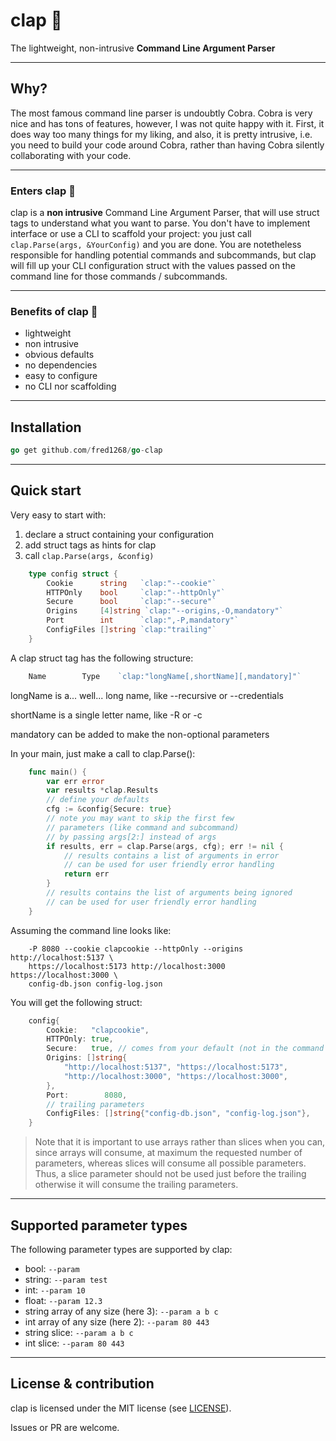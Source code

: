 # clap :clap:

The lightweight, non-intrusive **Command Line Argument Parser**

---

## Why?

The most famous command line parser is undoubtly Cobra. Cobra is very nice and has tons of features,
however, I was not quite happy with it. First, it does way too many things for my liking, and also,
it is pretty intrusive, i.e. you need to build your code around Cobra, rather than having Cobra
silently collaborating with your code.

---

### Enters clap :clap:

clap is a **non intrusive** Command Line Argument Parser, that will use struct tags to understand
what you want to parse. You don't have to implement interface or use a CLI to scaffold your project:
you just call `clap.Parse(args, &YourConfig)` and you are done. You are notetheless responsible for
handling potential commands and subcommands, but clap will fill up your CLI configuration struct
with the values passed on the command line for those commands / subcommands.

---

### Benefits of clap :clap:

- lightweight
- non intrusive
- obvious defaults
- no dependencies
- easy to configure
- no CLI nor scaffolding

---

## Installation

```go
go get github.com/fred1268/go-clap
```

---

## Quick start

Very easy to start with:

1. declare a struct containing your configuration
2. add struct tags as hints for clap
3. call `clap.Parse(args, &config)`

```go
    type config struct {
    	Cookie      string   `clap:"--cookie"`
    	HTTPOnly    bool     `clap:"--httpOnly"`
    	Secure      bool     `clap:"--secure"`
    	Origins     [4]string `clap:"--origins,-O,mandatory"`
    	Port        int      `clap:",-P,mandatory"`
    	ConfigFiles []string `clap:"trailing"`
    }
```

A clap struct tag has the following structure:

```go
    Name        Type    `clap:"longName[,shortName][,mandatory]"`
```

longName is a... well... long name, like --recursive or --credentials

shortName is a single letter name, like -R or -c

mandatory can be added to make the non-optional parameters

In your main, just make a call to clap.Parse():

```go
    func main() {
        var err error
        var results *clap.Results
        // define your defaults
    	cfg := &config{Secure: true}
        // note you may want to skip the first few
        // parameters (like command and subcommand)
        // by passing args[2:] instead of args
        if results, err = clap.Parse(args, cfg); err != nil {
            // results contains a list of arguments in error
            // can be used for user friendly error handling
            return err
        }
        // results contains the list of arguments being ignored
        // can be used for user friendly error handling
    }
```

Assuming the command line looks like:

```shell
    -P 8080 --cookie clapcookie --httpOnly --origins http://localhost:5137 \
    https://localhost:5173 http://localhost:3000 https://localhost:3000 \
    config-db.json config-log.json
```

You will get the following struct:

```go
    config{
    	Cookie:   "clapcookie",
    	HTTPOnly: true,
    	Secure:   true, // comes from your default (not in the command line)
    	Origins: []string{
    		"http://localhost:5137", "https://localhost:5173",
    		"http://localhost:3000", "https://localhost:3000",
    	},
    	Port:        8080,
    	// trailing parameters
    	ConfigFiles: []string{"config-db.json", "config-log.json"},
    }
```

> Note that it is important to use arrays rather than slices when you can,
> since arrays will consume, at maximum the requested number of
> parameters, whereas slices will consume all possible parameters.
> Thus, a slice parameter should not be used just before the trailing
> otherwise it will consume the trailing parameters.

---

## Supported parameter types

The following parameter types are supported by clap:

- bool: `--param`
- string: `--param test`
- int: `--param 10`
- float: `--param 12.3`
- string array of any size (here 3): `--param a b c`
- int array of any size (here 2): `--param 80 443`
- string slice: `--param a b c`
- int slice: `--param 80 443`

---

## License & contribution

clap is licensed under the MIT license (see [LICENSE](LICENSE)).

Issues or PR are welcome.

